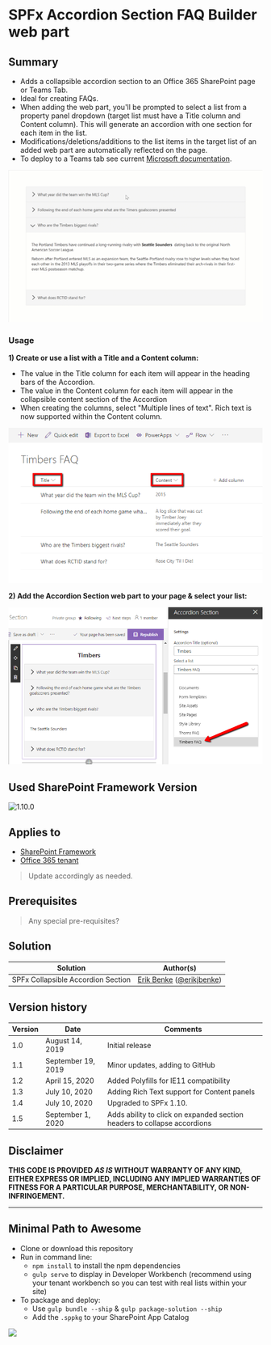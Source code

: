 # SPFx Accordion Section FAQ Builder web part

## Summary

* Adds a collapsible accordion section to an Office 365 SharePoint page or Teams Tab.
* Ideal for creating FAQs.
* When adding the web part, you'll be prompted to select a list from a property panel dropdown (target list must have a Title column and Content column).  This will generate an accordion with one section for each item in the list.
* Modifications/deletions/additions to the list items in the target list of an added web part are automatically reflected on the page.
* To deploy to a Teams tab see current [Microsoft documentation](https://docs.microsoft.com/en-us/sharepoint/dev/spfx/web-parts/get-started/using-web-part-as-ms-teams-tab).

![Web Part in Action](./assets/react-accordion-section.gif)

### Usage

**1) Create or use a list with a Title and a Content column:**
* The value in the Title column for each item will appear in the heading bars of the Accordion.  
* The value in the Content column for each item will appear in the collapsible content section of the Accordion
* When creating the columns, select "Multiple lines of text".  Rich text is now supported within the Content column.


![Create list for use with the Accordion](./assets/ListForAccordion.png)

**2) Add the Accordion Section web part to your page & select your list:**  


![Select list from property panel for use with the Accordion](./assets/AccordionSettings.png)


## Used SharePoint Framework Version

![1.10.0](https://img.shields.io/badge/version-1.10.0-green.svg)

## Applies to

* [SharePoint Framework](https://docs.microsoft.com/sharepoint/dev/spfx/sharepoint-framework-overview)
* [Office 365 tenant](https://docs.microsoft.com/sharepoint/dev/spfx/set-up-your-development-environment)

> Update accordingly as needed.

## Prerequisites

> Any special pre-requisites?

## Solution

Solution|Author(s)
--------|---------
SPFx Collapsible Accordion Section|[Erik Benke](https://github.com/ejbenke) ([@erikjbenke](https://twitter.com/erikjbenke))

## Version history

Version|Date|Comments
-------|----|--------
1.0|August 14, 2019|Initial release
1.1|September 19, 2019|Minor updates, adding to GitHub
1.2|April 15, 2020|Added Polyfills for IE11 compatibility
1.3|July 10, 2020|Adding Rich Text support for Content panels
1.4|July 10, 2020|Upgraded to SPFx 1.10.
1.5|September 1, 2020|Adds ability to click on expanded section headers to collapse accordions

## Disclaimer

**THIS CODE IS PROVIDED *AS IS* WITHOUT WARRANTY OF ANY KIND, EITHER EXPRESS OR IMPLIED, INCLUDING ANY IMPLIED WARRANTIES OF FITNESS FOR A PARTICULAR PURPOSE, MERCHANTABILITY, OR NON-INFRINGEMENT.**

---

## Minimal Path to Awesome

- Clone or download this repository
- Run in command line:
  - `npm install` to install the npm dependencies
  - `gulp serve` to display in Developer Workbench (recommend using your tenant workbench so you can test with real lists within your site)
- To package and deploy:
  - Use `gulp bundle --ship` & `gulp package-solution --ship`
  - Add the `.sppkg` to your SharePoint App Catalog


<img src="https://telemetry.sharepointpnp.com/sp-dev-fx-webparts/samples/react-accordion-section" />
